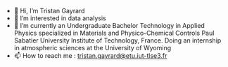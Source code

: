 - 👋 Hi, I’m Tristan Gayrard
- 👀 I’m interested in data analysis
- 🌱 I’m currently an Undergraduate Bachelor Technology
      in Applied Physics specialized in Materials and
      Physico-Chemical Controls
      Paul Sabatier University Institute of Technology, France.
      Doing an internship in atmospheric sciences at the University of Wyoming
- 📫 How to reach me : tristan.gayrard@etu.iut-tlse3.fr

